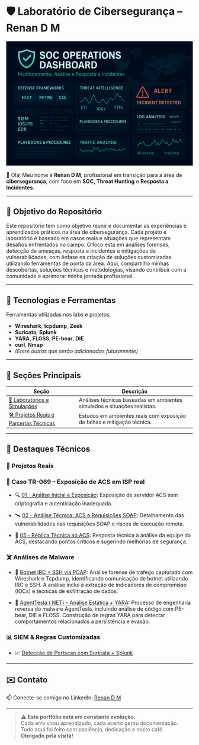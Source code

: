 # 🛡️ Laboratório de Cibersegurança – Renan D M

<p align="center">
  <img src="assets/soc.png" alt="Capa do Laboratório de Cibersegurança" width="800"/>
</p>

👋 Olá! Meu nome é **Renan D M**, profissional em transição para a área de **cibersegurança**, com foco em **SOC, Threat Hunting** e **Resposta a Incidentes**.

--- 

## 🚀 Objetivo do Repositório
Este repositório tem como objetivo reunir e documentar as experiências e aprendizados práticos na área de cibersegurança. Cada projeto e laboratório é baseado em casos reais e situações que representam desafios enfrentados no campo. O foco está em análises forenses, detecção de ameaças, resposta a incidentes e mitigações de vulnerabilidades, com ênfase na criação de soluções customizadas utilizando ferramentas de ponta da área. Aqui, compartilho minhas descobertas, soluções técnicas e metodologias, visando contribuir com a comunidade e aprimorar minha jornada profissional.

---

## 🧰 Tecnologias e Ferramentas

Ferramentas utilizadas nos labs e projetos:

- **Wireshark**, **tcpdump**, **Zeek**  
- **Suricata**, **Splunk**  
- **YARA**, **FLOSS**, **PE-bear**, **DIE**  
- **curl**, **Nmap**  
- *(Entre outras que serão adicionadas futuramente)*

---

## 📁 Seções Principais          
                                   
| Seção                                                                 | Descrição                                                                                 |
|-----------------------------------------------------------------------|-------------------------------------------------------------------------------------------|
| [🔬 Laboratórios e Simulações](Laboratorios-e-Simulacoes/README.md)   | Análises técnicas baseadas em ambientes simulados e situações realistas.                  |
| [🛠️ Projetos Reais e Parcerias Técnicas](Projetos-Reais-e-Parcerias-Técnicas/README.md) | Estudos em ambientes reais com exposição de falhas e mitigação técnica. |

---

## 📌 Destaques Técnicos

### 💼 Projetos Reais

### 📡 Caso TR-069 – Exposição de ACS em ISP real
- 🔍 [01 - Análise Inicial e Exposição](Projetos-Reais-e-Parcerias-Técnicas/01-Caso-TR069-Exposicao-ACS-ISP/01-Analise-Inicial-Exposicao/README.md): Exposição de servidor ACS sem criptografia e autenticação inadequada.

- 🛰️ [02 - Análise Técnica: ACS e Requisições SOAP](Projetos-Reais-e-Parcerias-Técnicas/01-Caso-TR069-Exposicao-ACS-ISP/02-Analise-Tecnica-ACS-SOAP/README.md): Detalhamento das vulnerabilidades nas requisições SOAP e riscos de execução remota.

- 📄 [05 - Réplica Técnica ao ACS](Projetos-Reais-e-Parcerias-Técnicas/01-Caso-TR069-Exposicao-ACS-ISP/05-Replica-Tecnica/README.md): Resposta técnica à análise da equipe do ACS, destacando pontos críticos e sugerindo melhorias de segurança.

### ☠️ Análises de Malware

- 🧪 [Botnet IRC + SSH via PCAP](Laboratorios-e-Simulacoes/Forense/Wireshark-Tcpdump/Analise-de-Malware/01-Botnet-IRC-SSH/README.md): Análise forense de tráfego capturado com Wireshark e Tcpdump, identificando comunicação de botnet utilizando IRC e SSH. A análise inclui a extração de indicadores de compromisso (IOCs) e técnicas de exfiltração de dados.

- 🔬 [AgentTesla (.NET) – Análise Estática + YARA](Laboratorios-e-Simulacoes/Forense/Yara-PEBear-Die-Floss/Analise-de-Malware/01-AgentTesla/README.md): Processo de engenharia reversa do malware AgentTesla, incluindo análise de código com PE-bear, DIE e FLOSS. Construção de regras YARA para detectar comportamentos relacionados a persistência e evasão.

### 📊 SIEM & Regras Customizadas

- 📈 [Detecção de Portscan com Suricata + Splunk](Laboratorios-e-Simulacoes/NMS/Splunk-Suricata/Regras-e-Alertas/01-Portscan/README.md)

---

## ✉️ Contato

📫 Conecte-se comigo no LinkedIn: [Renan D M](https://www.linkedin.com/in/renan-d-m-571926373/)

---

> ⚠️ **Este portfólio está em constante evolução.**  
> Cada erro virou aprendizado, cada acerto gerou documentação.  
> Tudo aqui foi feito com paciência, dedicação e muito café.  
> **Obrigado pela visita!**
